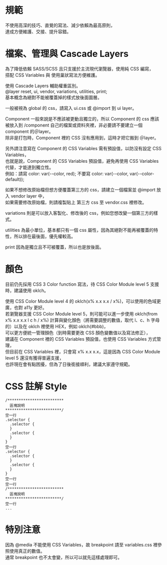 # 規範

不使用高深的技巧、直覺的寫法、減少依賴為最高原則，  
達成方便維護、交接、提升容錯。  


# 檔案、管理與 Cascade Layers

為了降低依賴 SASS/SCSS 且只支援於主流現代瀏覽器，使用純 CSS 編寫，  
搭配 CSS Variables 與 使用巢狀寫法方便維護。  

使用 Cascade Layers 輔助權重區別。  
@layer reset, ui, vendor, variations, utilities, print;  
基本概念為絕對不能被覆蓋掉的樣式放後面圖層。  

一般被視為 global 的 css，請寫入 ui.css 或 @import 到 ui layer。  

Component 一般來說是不應該被更動且獨立的，所以 Component 的 css 應該被放入到 /component 自己的檔案或資料夾裡，非必要請不要建立一個 component 的＠layer。  
除非是打包時，Component 裡的 CSS 沒有應用到，這時才把它搬到 ＠layer。  

另外請注意寫在 Component 的 CSS Variables 需有預設值，以防沒有設定 CSS Variables，  
也就是說，Component 的 CSS Variables 預設值，避免再使用 CSS Variables 代替，才能達到獨立性。  
例如：請寫 color: var(--color, red); 不要寫 color: var(--color, var(--color-default));  

如果不想修改原始檔但想方便覆蓋第三方的 css，請建立一個檔案並 @import 放入 vendor layer 中，  
如果需要修改原始檔，則請複製貼上 第三方 css 至 vendor.css 裡修改。  

variations 則是可以放入客製化、修改後的 css，例如您想改變一個第三方的樣式。  

utilities 為最小單位，基本都只有一個 css 屬性，因為其絕對不能再被覆蓋的特性，所以排在最後面，優先權較高。  

print 因為是獨立且不可被覆蓋，所以也是放後面。  


# 顏色

目前仍先採用 CSS 3 Color function 寫法，待 CSS Color Module level 5 支援時，建議使用 oklch。

使用 CSS Color Module level 4 的 oklch(x% x.x x.x / x%)，可以使用的色域更廣，也對 a11y 更好。  
若瀏覽器支援 CSS Color Module level 5，則可能可以進一步使用 oklch(from x% x.x x.x l c h / x%) 計算與變化顏色（將需要調整的數值，取代 l、c、h 字母的）以及在 oklch 裡使用 HEX，例如 oklch(#bbb)，  
可以更方便統一管理顏色（到時需要更改 CSS 顏色變數值以及寫法修正），  
建議在 Component 裡的 CSS Variables 預設值，也使用 CSS Variables 方式管理，  
但目前在 CSS Variables 裡，只會寫 x% x.x x.x，這是因為 CSS Color Module level 5 還沒有獲得普遍支援，  
也許現在會有點困擾，但為了日後銜接順利，建議大家遵守規範。  


# CSS 註解 Style

    /*************************  
      區塊說明  
    *************************/  
    空一行  
    .selector {  
      .selector {  
      }  
      .selector {  
      }  
    }  
    空一行  
    .selector {  
      .selector {
      }
      .selector {
      }
    }
    空一行
    空一行
    /*************************
      區塊說明
    *************************/
    空一行
    ...


# 特別注意

因為 @media 不能使用 CSS Variables，故 breakpoint 請至 variables.css 裡參照使用真正的數值。  
通常 breakpoint 也不太會變，所以可以就先這樣處理即可。  
